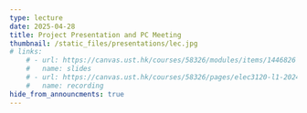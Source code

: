 ```yaml
---
type: lecture
date: 2025-04-28
title: Project Presentation and PC Meeting
thumbnail: /static_files/presentations/lec.jpg
# links: 
    # - url: https://canvas.ust.hk/courses/58326/modules/items/1446826
    #   name: slides
    # - url: https://canvas.ust.hk/courses/58326/pages/elec3120-l1-2024-10-24-15-00
    #   name: recording  
hide_from_announcments: true
---
```


